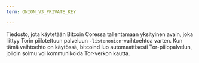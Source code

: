 ```yaml
---
term: ONION_V3_PRIVATE_KEY

---
```

Tiedosto, jota käytetään Bitcoin Coressa tallentamaan yksityinen avain, joka liittyy Torin piilotettuun palveluun `-listenonion`-vaihtoehtoa varten. Kun tämä vaihtoehto on käytössä, bitcoind luo automaattisesti Tor-piilopalvelun, jolloin solmu voi kommunikoida Tor-verkon kautta.
